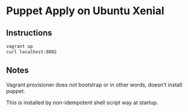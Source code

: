 # Puppet Apply on Ubuntu Xenial

## Instructions

```bash
vagrant up
curl localhost:8082
```

## Notes

Vagrant provisioner does not bootstrap or in other words, doesn't install puppet.  

This is installed by non-idempotent shell script way at startup. 
